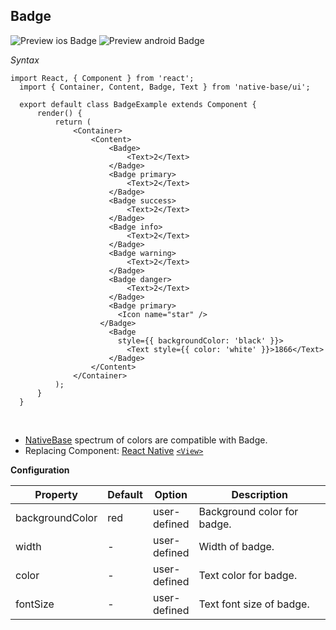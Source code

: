 ## Badge

![Preview ios Badge](../docs/assets/ios/components/badge.png)
![Preview android Badge](../docs/assets/android/components/badge.png)

*Syntax*

  <pre class="line-numbers"><code class="language-jsx">import React, { Component } from 'react';
  import { Container, Content, Badge, Text } from 'native-base/ui';
  ​
  export default class BadgeExample extends Component {
      render() {
          return (
              &lt;Container>
                  &lt;Content>
                      &lt;Badge>
                          &lt;Text>2&lt;/Text>
                      &lt;/Badge>
                      &lt;Badge primary>
                          &lt;Text>2&lt;/Text>
                      &lt;/Badge>
                      &lt;Badge success>
                          &lt;Text>2&lt;/Text>
                      &lt;/Badge>
                      &lt;Badge info>
                          &lt;Text>2&lt;/Text>
                      &lt;/Badge>
                      &lt;Badge warning>
                          &lt;Text>2&lt;/Text>
                      &lt;/Badge>
                      &lt;Badge danger>
                          &lt;Text>2&lt;/Text>
                      &lt;/Badge>
                      &lt;Badge primary>
                        &lt;Icon name="star" />
                    &lt;/Badge>
                      &lt;Badge
                        style=&#123;{ backgroundColor: 'black' }}>
                          &lt;Text style=&#123;{ color: 'white' }}>1866&lt;/Text>
                      &lt;/Badge>
                  &lt;/Content>
              &lt;/Container>
          );
      }
  }</code></pre><br />

  * [NativeBase](https://nativebase.io/) spectrum of colors are compatible with Badge.
  * Replacing Component: [React Native](https://facebook.github.io/react-native/) [<code>&lt;View></code>](https://facebook.github.io/react-native/docs/view.html)


  **Configuration**<br />
      <table class = "table table-bordered">
          <thead>
              <tr>
                  <th>Property</th>
                  <th>Default</th>
                  <th>Option</th>
                  <th width="50%">Description</th>
              </tr>
          </thead>
          <tbody>
              <tr>
                  <td>backgroundColor</td>
                  <td>red</td>
                  <td>user-defined</td>
                  <td>Background color for badge.</td>
              </tr>
              <tr>
                  <td>width</td>
                  <td> - </td>
                  <td>user-defined</td>
                  <td>Width of badge.</td>
              </tr>
              <tr>
                  <td>color</td>
                  <td> - </td>
                  <td>user-defined</td>
                  <td>Text color for badge.</td>
              </tr>
              <tr>
                  <td>fontSize</td>
                  <td> - </td>
                  <td>user-defined</td>
                  <td>Text font size of badge.</td>
              </tr>
          </tbody>
      </table><br />
